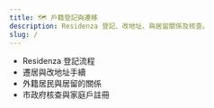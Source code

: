 ```yaml
---
title: 🗺️ 戶籍登記與遷移
description: Residenza 登記、改地址、與居留關係及核查。
slug: /
---
```


- Residenza 登記流程
- 遷居與改地址手續
- 外籍居民與居留的關係
- 市政府核查與家庭戶註冊
